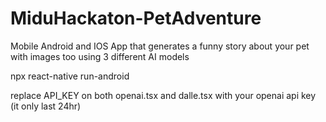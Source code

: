 # MiduHackaton-PetAdventure
Mobile Android and IOS App that generates a funny story about your pet with images too using 3 different AI models

npx react-native run-android

replace API_KEY on both openai.tsx and dalle.tsx with your openai api key (it only last 24hr)
